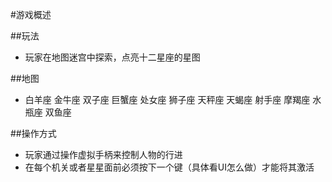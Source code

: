 #游戏概述

##玩法
* 玩家在地图迷宫中探索，点亮十二星座的星图

##地图
* 白羊座 金牛座 双子座 巨蟹座 处女座 狮子座 天秤座 天蝎座 射手座 摩羯座 水瓶座 双鱼座

##操作方式
* 玩家通过操作虚拟手柄来控制人物的行进
* 在每个机关或者星星面前必须按下一个键（具体看UI怎么做）才能将其激活
